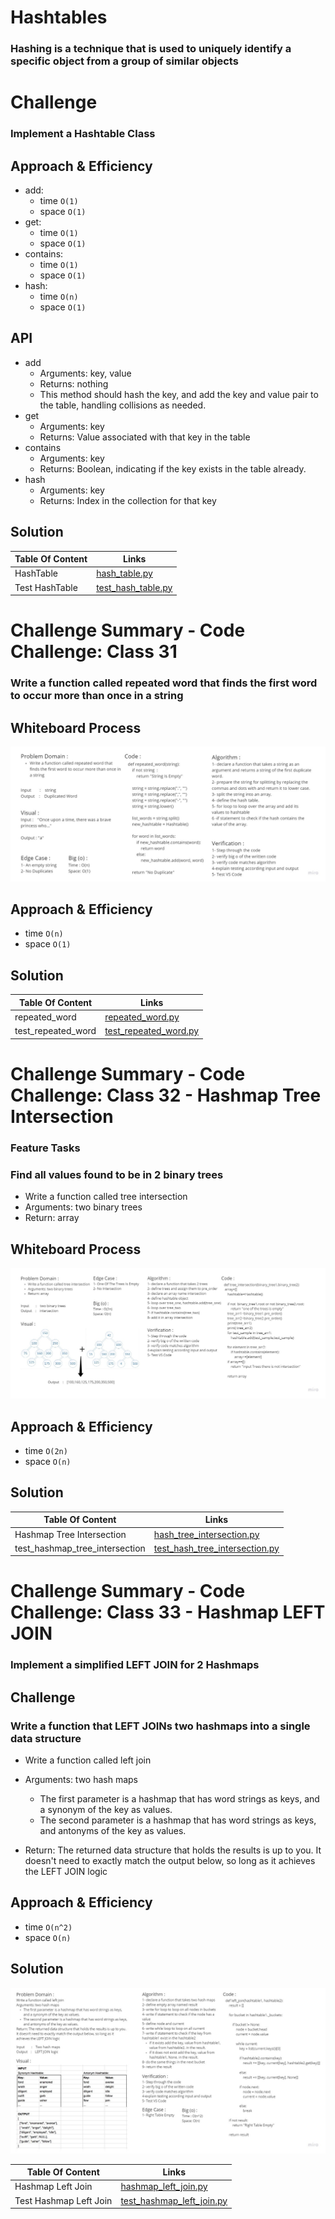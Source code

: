 # Hashtables
<!-- Short summary or background information -->
### Hashing is a technique that is used to uniquely identify a specific object from a group of similar objects

# Challenge
<!-- Description of the challenge -->
### Implement a Hashtable Class

## Approach & Efficiency
<!-- What approach did you take? Why? What is the Big O space/time for this approach? -->
* add:
  * time `O(1)`
  * space `O(1)`
* get:
  * time `O(1)`
  * space `O(1)`
* contains:
  * time `O(1)`
  * space `O(1)`
* hash:
  * time `O(n)`
  * space `O(1)`

## API
<!-- Description of each method publicly available in each of your hashtable -->
* add
  * Arguments: key, value
  * Returns: nothing
  * This method should hash the key, and add the key and value pair to the table, handling collisions as needed.
* get
  * Arguments: key
  * Returns: Value associated with that key in the table
* contains
  * Arguments: key
  * Returns: Boolean, indicating if the key exists in the table already.
* hash
  * Arguments: key
  * Returns: Index in the collection for that key

## Solution
<!-- Show how to run your code, and examples of it in action -->
| Table Of Content                               | Links                                       |
| ---------------------------------------------- | ------------------------------------------- |
| HashTable                                      | [hash_table.py](hash_table/hash_table.py)|
| Test HashTable                                 | [test_hash_table.py](tests/test_hash_table.py)|

# Challenge Summary - Code Challenge: Class 31
<!-- Description of the challenge -->
### Write a function called repeated word that finds the first word to occur more than once in a string

## Whiteboard Process
<!-- Embedded whiteboard image -->
![hashmap-repeated-word](img/hashmap-repeated-word.jpg)

## Approach & Efficiency
<!-- What approach did you take? Why? What is the Big O space/time for this approach? -->
* time `O(n)`
* space `O(1)`

## Solution
<!-- Show how to run your code, and examples of it in action -->
| Table Of Content                               | Links                                       |
| ---------------------------------------------- | ------------------------------------------- |
| repeated_word                                  | [repeated_word.py](hash_table/repeated_word.py)|
| test_repeated_word                             | [test_repeated_word.py](tests/test_repeated_word.py)|

# Challenge Summary - Code Challenge: Class 32 - Hashmap Tree Intersection
<!-- Description of the challenge -->
### Feature Tasks

### Find all values found to be in 2 binary trees

* Write a function called tree intersection
* Arguments: two binary trees
* Return: array

## Whiteboard Process
<!-- Embedded whiteboard image -->
![hashmap-tree-intersection](img/hashmap-tree-intersection.jpg)

## Approach & Efficiency
<!-- What approach did you take? Why? What is the Big O space/time for this approach? -->
* time `O(2n)`
* space `O(n)`

## Solution
<!-- Show how to run your code, and examples of it in action -->
| Table Of Content                               | Links                                       |
| ---------------------------------------------- | ------------------------------------------- |
| Hashmap Tree Intersection            | [hash_tree_intersection.py](hash_table/hash_tree_intersection.py)|
| test_hashmap_tree_intersection  | [test_hash_tree_intersection.py](tests/test_hash_tree_intersection.py)|


# Challenge Summary - Code Challenge: Class 33 - Hashmap LEFT JOIN
<!-- Short summary or background information -->
### Implement a simplified LEFT JOIN for 2 Hashmaps

## Challenge
<!-- Description of the challenge -->
### Write a function that LEFT JOINs two hashmaps into a single data structure

* Write a function called left join
* Arguments: two hash maps
  * The first parameter is a hashmap that has word strings as keys, and a synonym of the key as values.
  * The second parameter is a hashmap that has word strings as keys, and antonyms of the key as values.

* Return: The returned data structure that holds the results is up to you. It doesn't need to exactly match the output below, so long as it achieves the LEFT JOIN logic

## Approach & Efficiency
<!-- What approach did you take? Why? What is the Big O space/time for this approach? -->
* time `O(n^2)`
* space `O(n)`

## Solution
<!-- Embedded whiteboard image -->
![hashmap-left-join](img/hashmap-left-join.jpg)

| Table Of Content               | Links                                                                        |
| ------------------------------ | ---------------------------------------------------------------------------- |
| Hashmap Left Join               | [hashmap_left_join.py](hash_table/hashmap_left_join.py)       |
| Test Hashmap Left Join         | [test_hashmap_left_join.py](tests/test_hashmap_left_join.py) |